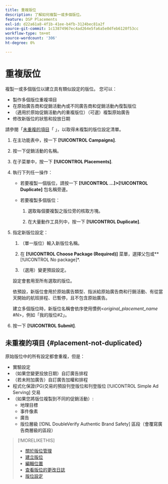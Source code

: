 ```yaml
---
title: 重複版位
description: 了解如何複製一或多個版位。
feature: DSP Placements
exl-id: d22a61a8-4f1b-41ee-b4fb-3124bec81a2f
source-git-commit: 1c13874967ec4ad264e5fa6a5e0dfeb6120f53cc
workflow-type: tm+mt
source-wordcount: '306'
ht-degree: 0%

---
```


# 重複版位

<!-- Some placements don't have this option. Clarify which placement types aren't eligible -- is it PG placements, or all placements using private inventory? And anything else? -->

複製一或多個版位以建立具有類似設定的版位。 您可以：

* 製作多個版位重複項目
* 在原始廣告商和促銷活動內或不同廣告商和促銷活動內復製版位
* （適用於原始促銷活動內的重複版位）（可選）複製原始廣告
* 修改新版位的狀態和投放日期

請參閱「[未重複的項目](#placement-not-duplicated)「 」，以取得未複製的版位設定清單。

1. 在主功能表中，按一下 **[!UICONTROL Campaigns]**.

1. 按一下促銷活動的名稱。

1. 在子菜單中，按一下 **[!UICONTROL Placements]**.

1. 執行下列任一操作：

   * 若要複製一個版位，請按一下  **[!UICONTROL ...]>[!UICONTROL Duplicate]** 包名稱旁邊。

   * 若要複製多個版位：

      1. 選取每個要複製之版位旁的核取方塊。

      1. 在大量動作工具列中，按一下 **[!UICONTROL Duplicate]**.

1. 指定新版位設定：

   1. （單一版位）輸入新版位名稱。

   1. 在 **[!UICONTROL Choose Package (Required)]** 菜單，選擇父包或**[!UICONTROL No package]*.

   1. （選用）變更預設設定。

   設定會套用至所有選取的版位。

   依預設，新版位會用於原始廣告類型、指派給原始廣告商和行銷活動、有從當天開始的航班排程、已暫停，且不包含原始廣告。

   建立多個版位時，新版位名稱會依序使用慣例&lt;*original_placement_name #N*>，例如「我的版位#2」。

1. 按一下 **[!UICONTROL Submit]**.

## 未重複的項目 {#placement-not-duplicated}

原始版位中的所有設定都會重複，但是：

* 實驗設定
* （如果您變更投放日期）自訂廣告排程
* （若未附加廣告）自訂廣告加權和排程
* 程式化保證(PG)交易的預設刊登版位和刊登版位 [!UICONTROL Simple Ad Serving] 交易
* （如果您將版位複製到不同的促銷活動）:
   * 地理目標
   * 事件像素
   * 廣告
   * 版位層級 [!DNL DoubleVerify Authentic Brand Safety] 區段（會覆寫廣告商層級的區段）

>[!MORELIKETHIS]
>
>* [關於版位管理](placement-about.md)
>* [建立版位](placement-create.md)
>* [編輯位置](placement-edit.md)
>* [查看版位的更改日誌](placement-change-log.md)
>* [版位設定](placement-settings.md)

